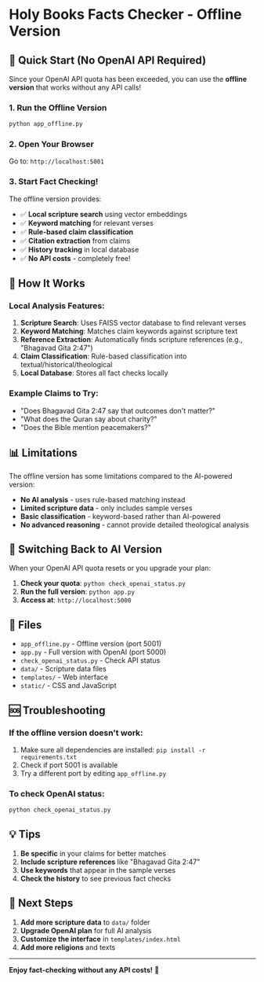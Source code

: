 # Holy Books Facts Checker - Offline Version

## 🚀 Quick Start (No OpenAI API Required)

Since your OpenAI API quota has been exceeded, you can use the **offline version** that works without any API calls!

### 1. Run the Offline Version

```bash
python app_offline.py
```

### 2. Open Your Browser

Go to: `http://localhost:5001`

### 3. Start Fact Checking!

The offline version provides:
- ✅ **Local scripture search** using vector embeddings
- ✅ **Keyword matching** for relevant verses
- ✅ **Rule-based claim classification**
- ✅ **Citation extraction** from claims
- ✅ **History tracking** in local database
- ✅ **No API costs** - completely free!

## 🔧 How It Works

### Local Analysis Features:
1. **Scripture Search**: Uses FAISS vector database to find relevant verses
2. **Keyword Matching**: Matches claim keywords against scripture text
3. **Reference Extraction**: Automatically finds scripture references (e.g., "Bhagavad Gita 2:47")
4. **Claim Classification**: Rule-based classification into textual/historical/theological
5. **Local Database**: Stores all fact checks locally

### Example Claims to Try:
- "Does Bhagavad Gita 2:47 say that outcomes don't matter?"
- "What does the Quran say about charity?"
- "Does the Bible mention peacemakers?"

## 📊 Limitations

The offline version has some limitations compared to the AI-powered version:
- **No AI analysis** - uses rule-based matching instead
- **Limited scripture data** - only includes sample verses
- **Basic classification** - keyword-based rather than AI-powered
- **No advanced reasoning** - cannot provide detailed theological analysis

## 🔄 Switching Back to AI Version

When your OpenAI API quota resets or you upgrade your plan:

1. **Check your quota**: `python check_openai_status.py`
2. **Run the full version**: `python app.py`
3. **Access at**: `http://localhost:5000`

## 📁 Files

- `app_offline.py` - Offline version (port 5001)
- `app.py` - Full version with OpenAI (port 5000)
- `check_openai_status.py` - Check API status
- `data/` - Scripture data files
- `templates/` - Web interface
- `static/` - CSS and JavaScript

## 🆘 Troubleshooting

### If the offline version doesn't work:
1. Make sure all dependencies are installed: `pip install -r requirements.txt`
2. Check if port 5001 is available
3. Try a different port by editing `app_offline.py`

### To check OpenAI status:
```bash
python check_openai_status.py
```

## 💡 Tips

1. **Be specific** in your claims for better matches
2. **Include scripture references** like "Bhagavad Gita 2:47"
3. **Use keywords** that appear in the sample verses
4. **Check the history** to see previous fact checks

## 🎯 Next Steps

1. **Add more scripture data** to `data/` folder
2. **Upgrade OpenAI plan** for full AI analysis
3. **Customize the interface** in `templates/index.html`
4. **Add more religions** and texts

---

**Enjoy fact-checking without any API costs!** 🎉
